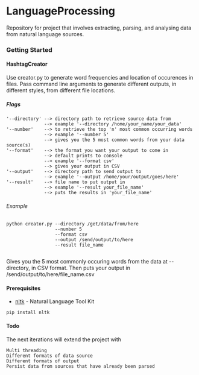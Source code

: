 # LanguageProcessing

Repository for project that involves extracting, parsing, and analysing data from natural language sources.

### Getting Started

#### HashtagCreator

Use creator.py to generate word frequencies and location of occurences in files.
Pass command line arguments to generate different outputs, in different styles, from different file locations.

##### Flags

```
'--directory' --> directory path to retrieve source data from
              --> example '--directory /home/your_name/your_data'
'--number'    --> to retrieve the top 'n' most common occurring words
              --> example '--number 5'
              --> gives you the 5 most common words from your data source(s)
'--format'    --> the format you want your output to come in
              --> default prints to console
              --> example '--format csv'
              --> gives your output in CSV
'--output'    --> directory path to send output to
              --> example '--output /home/your/output/goes/here'
'--result'    --> file name to put output in
              --> example '--result your_file_name'
              --> puts the results in 'your_file_name'
```
              
###### Example
```
python creator.py --directory /get/data/from/here
                  --number 5
                  --format csv
                  --output /send/output/to/here
                  --result file_name
                  
```
Gives you the 5 most commonly occuring words from the data at --directory, in CSV format.
Then puts your output in /send/output/to/here/file_name.csv

#### Prerequisites

* [nltk](http://www.nltk.org/) - Natural Language Tool Kit
```
pip install nltk
```
#### Todo
The next iterations will extend the project with
```
Multi threading
Different formats of data source
Different formats of output
Persist data from sources that have already been parsed
```
